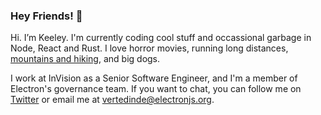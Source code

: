 ### Hey Friends! 👋

Hi. I’m Keeley. I'm currently coding cool stuff and occassional garbage in Node, React and Rust. I love horror movies, running long distances, [mountains and hiking](https://portlandartmuseum.org/exhibitions/volcano/), and big dogs.

I work at InVision as a Senior Software Engineer, and I'm a member of Electron's governance team. If you want to chat, you can follow me on [Twitter](https://twitter.com/keeleyhammond) or email me at [vertedinde@electronjs.org](mailto:vertedinde@electronjs.org).
